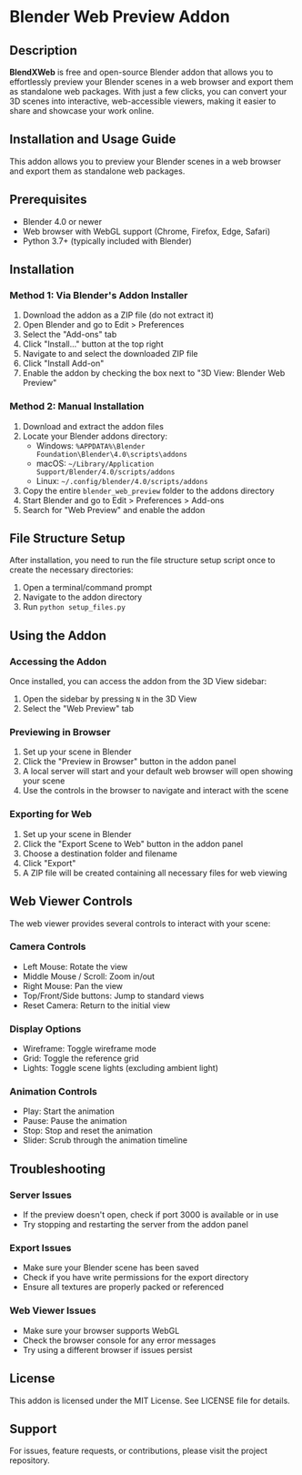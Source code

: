 # Blender Web Preview Addon

## Description

**BlendXWeb** is free and open-source Blender addon that allows you to effortlessly preview your Blender scenes in a web browser and export them as standalone web packages. With just a few clicks, you can convert your 3D scenes into interactive, web-accessible viewers, making it easier to share and showcase your work online.



## Installation and Usage Guide

This addon allows you to preview your Blender scenes in a web browser and export them as standalone web packages.

## Prerequisites

- Blender 4.0 or newer
- Web browser with WebGL support (Chrome, Firefox, Edge, Safari)
- Python 3.7+ (typically included with Blender)

## Installation

### Method 1: Via Blender's Addon Installer

1. Download the addon as a ZIP file (do not extract it)
2. Open Blender and go to Edit > Preferences
3. Select the "Add-ons" tab
4. Click "Install..." button at the top right
5. Navigate to and select the downloaded ZIP file
6. Click "Install Add-on"
7. Enable the addon by checking the box next to "3D View: Blender Web Preview"

### Method 2: Manual Installation

1. Download and extract the addon files
2. Locate your Blender addons directory:
   - Windows: `%APPDATA%\Blender Foundation\Blender\4.0\scripts\addons`
   - macOS: `~/Library/Application Support/Blender/4.0/scripts/addons`
   - Linux: `~/.config/blender/4.0/scripts/addons`
3. Copy the entire `blender_web_preview` folder to the addons directory
4. Start Blender and go to Edit > Preferences > Add-ons
5. Search for "Web Preview" and enable the addon

## File Structure Setup

After installation, you need to run the file structure setup script once to create the necessary directories:

1. Open a terminal/command prompt
2. Navigate to the addon directory
3. Run `python setup_files.py`

## Using the Addon

### Accessing the Addon

Once installed, you can access the addon from the 3D View sidebar:

1. Open the sidebar by pressing `N` in the 3D View
2. Select the "Web Preview" tab

### Previewing in Browser

1. Set up your scene in Blender
2. Click the "Preview in Browser" button in the addon panel
3. A local server will start and your default web browser will open showing your scene
4. Use the controls in the browser to navigate and interact with the scene

### Exporting for Web

1. Set up your scene in Blender
2. Click the "Export Scene to Web" button in the addon panel
3. Choose a destination folder and filename
4. Click "Export"
5. A ZIP file will be created containing all necessary files for web viewing

## Web Viewer Controls

The web viewer provides several controls to interact with your scene:

### Camera Controls
- Left Mouse: Rotate the view
- Middle Mouse / Scroll: Zoom in/out
- Right Mouse: Pan the view
- Top/Front/Side buttons: Jump to standard views
- Reset Camera: Return to the initial view

### Display Options
- Wireframe: Toggle wireframe mode
- Grid: Toggle the reference grid
- Lights: Toggle scene lights (excluding ambient light)

### Animation Controls
- Play: Start the animation
- Pause: Pause the animation
- Stop: Stop and reset the animation
- Slider: Scrub through the animation timeline

## Troubleshooting

### Server Issues
- If the preview doesn't open, check if port 3000 is available or in use
- Try stopping and restarting the server from the addon panel

### Export Issues
- Make sure your Blender scene has been saved
- Check if you have write permissions for the export directory
- Ensure all textures are properly packed or referenced

### Web Viewer Issues
- Make sure your browser supports WebGL
- Check the browser console for any error messages
- Try using a different browser if issues persist

## License

This addon is licensed under the MIT License. See LICENSE file for details.

## Support

For issues, feature requests, or contributions, please visit the project repository.
